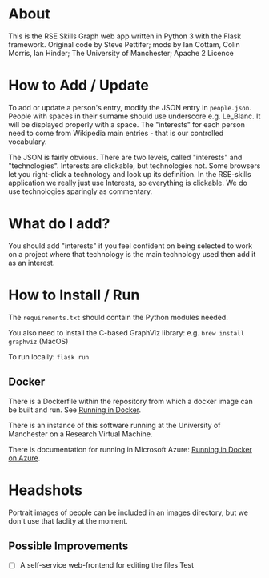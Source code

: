 # About
This is the RSE Skills Graph web app written in Python 3 with the Flask framework. Original code by Steve Pettifer; mods by Ian Cottam, Colin Morris, Ian Hinder; The University of Manchester; Apache 2 Licence

# How to Add / Update
To add or update a person's entry, modify the JSON entry in `people.json`. People with spaces in their surname should use underscore e.g. Le_Blanc.
It will be displayed properly with a space. The "interests" for each person need to come from Wikipedia main entries - that is our controlled vocabulary.

The JSON is fairly obvious. There are two levels, called "interests" and "technologies". Interests are clickable, but technologies not. Some browsers let you right-click a technology and look up its definition. In the RSE-skills application we really just use Interests, so everything is clickable. We do use technologies sparingly as commentary.

# What do I add?
You should add "interests" if you feel confident on being selected to work on a project where that technology is the main technology used then add it as an interest.

# How to Install / Run
The `requirements.txt` should contain the Python modules needed.

You also need to install the C-based GraphViz library: e.g. `brew install graphviz` (MacOS)

To run locally: `flask run`

## Docker
There is a Dockerfile within the repository from which a docker image can be built and run.  See [Running in Docker](doc/RunningInDocker.md).

There is an instance of this software running at the University of Manchester on a Research Virtual Machine.

There is documentation for running in Microsoft Azure: [Running in Docker on Azure](doc/RunningOnAzureWithDocker.md).

# Headshots
Portrait images of people can be included in an images directory, but we don't use that faclity at the moment.

## Possible Improvements
- [ ] A self-service web-frontend for editing the files
Test
